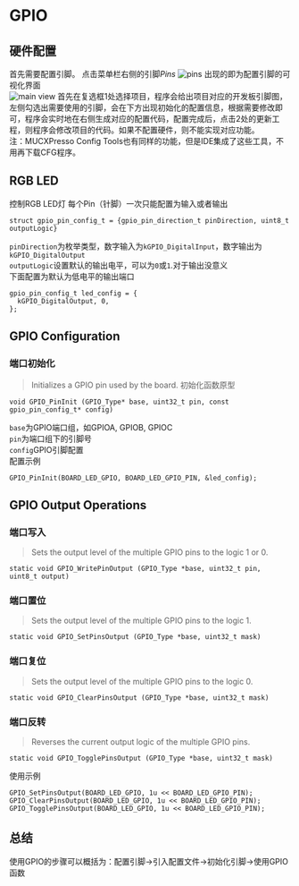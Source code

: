 # GPIO

## 硬件配置
首先需要配置引脚。
点击菜单栏右侧的引脚*Pins*
![pins](https://i.imgur.com/aejMMki.png)
出现的即为配置引脚的可视化界面  
![main view](https://i.imgur.com/uopsZBo.png)
首先在复选框1处选择项目，程序会给出项目对应的开发板引脚图，左侧勾选出需要使用的引脚，会在下方出现初始化的配置信息，根据需要修改即可，程序会实时地在右侧生成对应的配置代码，配置完成后，点击2处的更新工程，则程序会修改项目的代码。如果不配置硬件，则不能实现对应功能。  
注：MUCXPresso Config Tools也有同样的功能，但是IDE集成了这些工具，不用再下载CFG程序。  

## RGB LED
控制RGB LED灯
每个Pin（针脚）一次只能配置为输入或者输出
```
struct gpio_pin_config_t = {gpio_pin_direction_t pinDirection, uint8_t outputLogic}
```
`pinDirection`为枚举类型，数字输入为`kGPIO_DigitalInput`，数字输出为`kGPIO_DigitalOutput`  
`outputLogic`设置默认的输出电平，可以为`0`或`1`.对于输出没意义  
下面配置为默认为低电平的输出端口
```
gpio_pin_config_t led_config = {
  kGPIO_DigitalOutput, 0,
};
```

## GPIO Configuration
### 端口初始化 
> Initializes a GPIO pin used by the board.
初始化函数原型
```
void GPIO_PinInit (GPIO_Type* base, uint32_t pin, const gpio_pin_config_t* config)	
```
`base`为GPIO端口组，如GPIOA, GPIOB, GPIOC  
`pin`为端口组下的引脚号  
`config`GPIO引脚配置  
配置示例
```
GPIO_PinInit(BOARD_LED_GPIO, BOARD_LED_GPIO_PIN, &led_config);
```

## GPIO Output Operations
### 端口写入
> Sets the output level of the multiple GPIO pins to the logic 1 or 0.
```
static void GPIO_WritePinOutput (GPIO_Type *base, uint32_t pin, uint8_t output)
```
### 端口置位
> Sets the output level of the multiple GPIO pins to the logic 1. 
```
static void GPIO_SetPinsOutput (GPIO_Type *base, uint32_t mask)
```
### 端口复位
> Sets the output level of the multiple GPIO pins to the logic 0.
```
static void GPIO_ClearPinsOutput (GPIO_Type *base, uint32_t mask)
```
### 端口反转
> Reverses the current output logic of the multiple GPIO pins.
```
static void GPIO_TogglePinsOutput (GPIO_Type *base, uint32_t mask)
```

使用示例
```
GPIO_SetPinsOutput(BOARD_LED_GPIO, 1u << BOARD_LED_GPIO_PIN);
GPIO_ClearPinsOutput(BOARD_LED_GPIO, 1u << BOARD_LED_GPIO_PIN);
GPIO_TogglePinsOutput(BOARD_LED_GPIO, 1u << BOARD_LED_GPIO_PIN);
```
## 总结
使用GPIO的步骤可以概括为：配置引脚->引入配置文件->初始化引脚->使用GPIO函数

